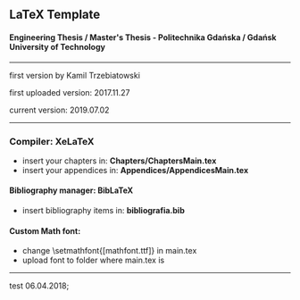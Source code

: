 ﻿## LaTeX Template 
#### Engineering Thesis / Master's Thesis - Politechnika Gdańska / Gdańsk University of Technology

---

first version by Kamil Trzebiatowski

first uploaded version: 2017.11.27

current version: 2019.07.02

---

### Compiler: **XeLaTeX**
- insert your chapters in: **Chapters/ChaptersMain.tex**
- insert your appendices in: **Appendices/AppendicesMain.tex**

#### Bibliography manager: **BibLaTeX**
- insert bibliography items in: **bibliografia.bib**

#### Custom Math font:
- change \setmathfont{[mathfont.ttf]} in main.tex
- upload font to folder where main.tex is

--- 
test 06.04.2018;
